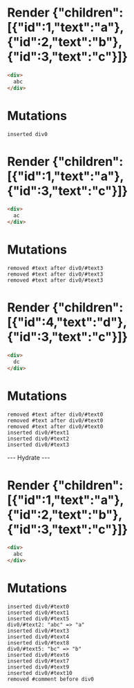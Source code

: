 # Render {"children":[{"id":1,"text":"a"},{"id":2,"text":"b"},{"id":3,"text":"c"}]}
```html
<div>
  abc
</div>
```

# Mutations
```
inserted div0
```


# Render {"children":[{"id":1,"text":"a"},{"id":3,"text":"c"}]}
```html
<div>
  ac
</div>
```

# Mutations
```
removed #text after div0/#text3
removed #text after div0/#text3
removed #text after div0/#text3
```


# Render {"children":[{"id":4,"text":"d"},{"id":3,"text":"c"}]}
```html
<div>
  dc
</div>
```

# Mutations
```
removed #text after div0/#text0
removed #text after div0/#text0
removed #text after div0/#text0
inserted div0/#text1
inserted div0/#text2
inserted div0/#text3
```


--- Hydrate ---
# Render {"children":[{"id":1,"text":"a"},{"id":2,"text":"b"},{"id":3,"text":"c"}]}
```html
<div>
  abc
</div>
```

# Mutations
```
inserted div0/#text0
inserted div0/#text1
inserted div0/#text5
div0/#text2: "abc" => "a"
inserted div0/#text3
inserted div0/#text4
inserted div0/#text8
div0/#text5: "bc" => "b"
inserted div0/#text6
inserted div0/#text7
inserted div0/#text9
inserted div0/#text10
removed #comment before div0
```